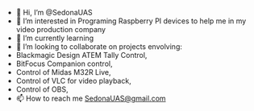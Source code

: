 - 👋 Hi, I’m @SedonaUAS
- 👀 I’m interested in Programing Raspberry PI devices to help me in my video production company
- 🌱 I’m currently learning
- 💞️ I’m looking to collaborate on projects envolving:
- Blackmagic Design ATEM Tally Control, 
- BitFocus Companion control, 
- Control of Midas M32R Live, 
- Control of VLC for video playback, 
- Control of OBS, 
- 📫 How to reach me SedonaUAS@gmail.com

<!---
SedonaUAS/SedonaUAS is a ✨ special ✨ repository because its `README.md` (this file) appears on your GitHub profile.
You can click the Preview link to take a look at your changes.
--->
